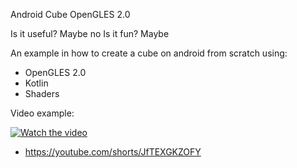 Android Cube OpenGLES 2.0

Is it useful? Maybe no
Is it fun? Maybe

An example in how to create a cube on android from scratch using:
- OpenGLES 2.0
- Kotlin
- Shaders

Video example:

[![Watch the video](https://img.youtube.com/vi/JfTEXGKZOFY/maxresdefault.jpg)]([https://youtu.be/T-D1KVIuvjA](https://youtube.com/shorts/JfTEXGKZOFY?feature=share)https://youtube.com/shorts/JfTEXGKZOFY?feature=share)

- https://youtube.com/shorts/JfTEXGKZOFY

